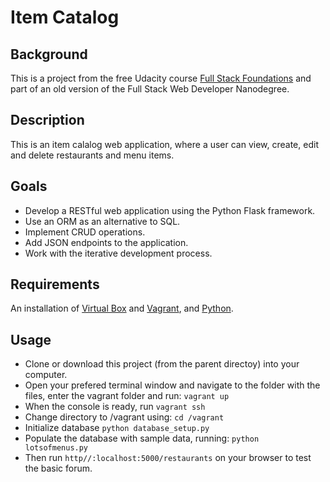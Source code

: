 # Item Catalog
## Background
This is a project from the free Udacity course [Full Stack Foundations](https://www.udacity.com/course/full-stack-foundations--ud088) and part of an old version of the Full Stack Web Developer Nanodegree.
## Description
This is an item calalog web application, where a user can view, create, edit and delete restaurants and menu items.
## Goals
* Develop a RESTful web application using the Python Flask framework.
* Use an ORM as an alternative to SQL.
* Implement CRUD operations.
* Add JSON endpoints to the application.
* Work with the iterative development process.
## Requirements
An installation of [Virtual Box](https://www.virtualbox.org/wiki/Downloads) and [Vagrant](https://www.vagrantup.com/downloads.html), and [Python](https://www.python.org/downloads/).
## Usage

* Clone or download this project (from the parent directoy) into your computer.
* Open your prefered terminal window and navigate to the folder with the files, enter the vagrant folder and run:
`vagrant up`
* When the console is ready, run `vagrant ssh`
* Change directory to /vagrant using: `cd /vagrant`
* Initialize database `python database_setup.py`
* Populate the database with sample data, running: `python lotsofmenus.py`
* Then run `http//:localhost:5000/restaurants` on your browser to test the basic forum.
